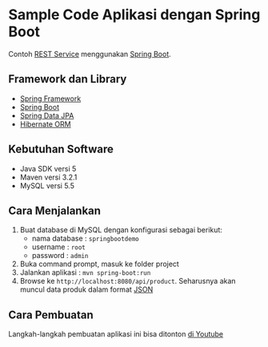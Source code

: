 # Sample Code Aplikasi dengan Spring Boot #

Contoh [REST Service](http://en.wikipedia.org/wiki/Representational_state_transfer) menggunakan [Spring Boot](http://projects.spring.io/spring-boot/). 

## Framework dan Library ##

* [Spring Framework](http://projects.spring.io/spring-framework/)
* [Spring Boot](http://projects.spring.io/spring-boot/)
* [Spring Data JPA](http://projects.spring.io/spring-data-jpa/)
* [Hibernate ORM](http://hibernate.org/orm/)

## Kebutuhan Software ##

* Java SDK versi 5
* Maven versi 3.2.1
* MySQL versi 5.5

## Cara Menjalankan ##

1. Buat database di MySQL dengan konfigurasi sebagai berikut:
    * nama database : `springbootdemo`
    * username : `root`
    * password : `admin`
2. Buka command prompt, masuk ke folder project
3. Jalankan aplikasi : `mvn spring-boot:run`
4. Browse ke `http://localhost:8080/api/product`. Seharusnya akan muncul data produk dalam format [JSON](http://en.wikipedia.org/wiki/JSON)


## Cara Pembuatan ##

Langkah-langkah pembuatan aplikasi ini bisa ditonton [di Youtube](https://www.youtube.com/playlist?list=PL9oC_cq7OYby-k_ol-yKs0B1s9Mk0G57-)
